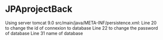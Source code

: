 # JPAprojectBack
Using server tomcat 9.0
src/main/java/META-INF/persistence.xml: 
Line 20 to change the id of connexion to database
Line 22 to change the password of database
Line 31 name of database

